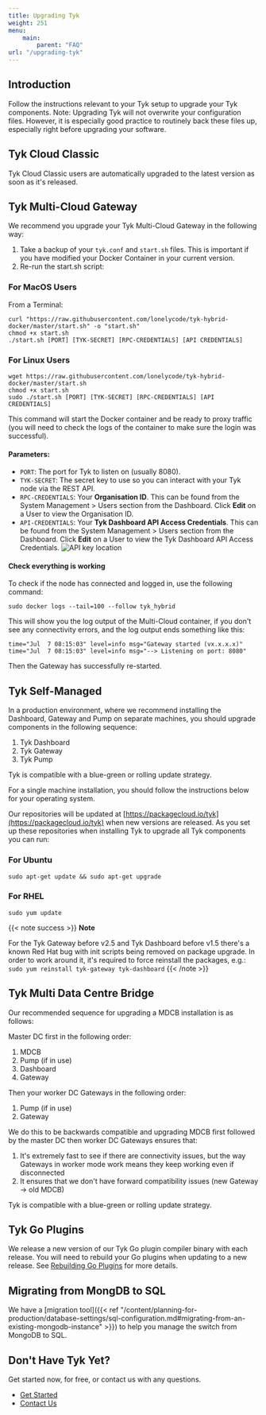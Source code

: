 ```yaml
---
title: Upgrading Tyk
weight: 251
menu:
    main:
        parent: "FAQ"
url: "/upgrading-tyk"
---
```


## Introduction
Follow the instructions relevant to your Tyk setup to upgrade your Tyk components.
Note: Upgrading Tyk will not overwrite your configuration files.  However, it is especially good practice to routinely back these files up, especially right before upgrading your software.

## Tyk Cloud Classic
Tyk Cloud Classic users are automatically upgraded to the latest version as soon as it's released.

## Tyk Multi-Cloud Gateway
We recommend you upgrade your Tyk Multi-Cloud Gateway in the following way:

 1. Take a backup of your `tyk.conf` and `start.sh` files. This is important if you have modified your Docker Container in your current version.
 2. Re-run the start.sh script:

### For MacOS Users
From a Terminal:

```{.copyWrapper}
curl "https://raw.githubusercontent.com/lonelycode/tyk-hybrid-docker/master/start.sh" -o "start.sh"
chmod +x start.sh
./start.sh [PORT] [TYK-SECRET] [RPC-CREDENTIALS] [API CREDENTIALS]
```
### For Linux Users
```{.copyWrapper}
wget https://raw.githubusercontent.com/lonelycode/tyk-hybrid-docker/master/start.sh
chmod +x start.sh
sudo ./start.sh [PORT] [TYK-SECRET] [RPC-CREDENTIALS] [API CREDENTIALS]
```

This command will start the Docker container and be ready to proxy traffic (you will need to check the logs of the container to make sure the login was successful).

#### Parameters:
*   `PORT`: The port for Tyk to listen on (usually 8080).
*   `TYK-SECRET`: The secret key to use so you can interact with your Tyk node via the REST API.
*   `RPC-CREDENTIALS`: Your **Organisation ID**. This can be found from the System Management > Users section from the Dashboard. Click **Edit** on a User to view the Organisation ID.
*   `API-CREDENTIALS`: Your **Tyk Dashboard API Access Credentials**. This can be found from the System Management > Users section from the Dashboard. Click **Edit** on a User to view the Tyk Dashboard API Access Credentials. ![API key location][1]

#### Check everything is working

To check if the node has connected and logged in, use the following command:
```{.copyWrapper}
sudo docker logs --tail=100 --follow tyk_hybrid
```

  
This will show you the log output of the Multi-Cloud container, if you don't see any connectivity errors, and the log output ends something like this:
```
time="Jul  7 08:15:03" level=info msg="Gateway started (vx.x.x.x)"
time="Jul  7 08:15:03" level=info msg="--> Listening on port: 8080"
```

Then the Gateway has successfully re-started.

## Tyk Self-Managed

In a production environment, where we recommend installing the Dashboard, Gateway and Pump on separate machines, you should upgrade components in the following sequence:

1. Tyk Dashboard
2. Tyk Gateway
3. Tyk Pump

Tyk is compatible with a blue-green or rolling update strategy.

For a single machine installation, you should follow the instructions below for your operating system.

Our repositories will be updated at [https://packagecloud.io/tyk](https://packagecloud.io/tyk) when new versions are released. As you set up these repositories when installing Tyk to upgrade all Tyk components  you can run:

### For Ubuntu

```{.copyWrapper}
sudo apt-get update && sudo apt-get upgrade
```

### For RHEL
```{.copyWrapper}
sudo yum update
```
{{< note success >}}
**Note**  

For the Tyk Gateway before v2.5 and Tyk Dashboard before v1.5 there's a known Red Hat bug with init scripts being removed on package upgrade. In order to work around it, it's required to force reinstall the packages, e.g.:
`sudo yum reinstall tyk-gateway tyk-dashboard`
{{< /note >}}

## Tyk Multi Data Centre Bridge

Our recommended sequence for upgrading a MDCB installation is as follows:

Master DC first in the following order:

1. MDCB
2. Pump (if in use)
3. Dashboard
4. Gateway

Then your worker DC Gateways in the following order:

1. Pump (if in use)
2. Gateway

We do this to be backwards compatible and upgrading MDCB first followed by the master DC then worker DC Gateways ensures that:

1. It's extremely fast to see if there are connectivity issues, but the way Gateways in worker mode work means they keep working even if disconnected
2. It ensures that we don't have forward compatibility issues (new Gateway -> old MDCB)

Tyk is compatible with a blue-green or rolling update strategy.

## Tyk Go Plugins

We release a new version of our Tyk Go plugin compiler binary with each release. You will need to rebuild your Go plugins when updating to a new release. See [Rebuilding Go Plugins](/docs/plugins/golang-plugins/golang-plugins/#when-upgrading-your-tyk-installation) for more details.

## Migrating from MongDB to SQL

We have a [migration tool]({{< ref "/content/planning-for-production/database-settings/sql-configuration.md#migrating-from-an-existing-mongodb-instance" >}}) to help you manage the switch from MongoDB to SQL.

## Don't Have Tyk Yet?

Get started now, for free, or contact us with any questions.

* [Get Started](https://tyk.io/pricing/compare-api-management-platforms/#get-started)
* [Contact Us](https://tyk.io/about/contact/)

[1]: /docs/img/dashboard/system-management/api_access_cred_2.5.png
